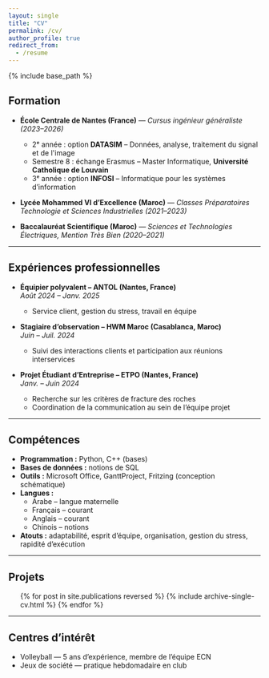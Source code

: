 ```yaml
---
layout: single
title: "CV"
permalink: /cv/
author_profile: true
redirect_from:
  - /resume
---
```


{% include base_path %}

## Formation

- **École Centrale de Nantes (France)** — *Cursus ingénieur généraliste (2023–2026)*  
  - 2ᵉ année : option **DATASIM** – Données, analyse, traitement du signal et de l'image  
  - Semestre 8 : échange Erasmus – Master Informatique, **Université Catholique de Louvain**  
  - 3ᵉ année : option **INFOSI** – Informatique pour les systèmes d’information  

- **Lycée Mohammed VI d’Excellence (Maroc)** — *Classes Préparatoires Technologie et Sciences Industrielles (2021–2023)*  

- **Baccalauréat Scientifique (Maroc)** — *Sciences et Technologies Électriques, Mention Très Bien (2020–2021)*  

---

## Expériences professionnelles

- **Équipier polyvalent – ANTOL (Nantes, France)**  
  *Août 2024 – Janv. 2025*  
  - Service client, gestion du stress, travail en équipe  

- **Stagiaire d’observation – HWM Maroc (Casablanca, Maroc)**  
  *Juin – Juil. 2024*  
  - Suivi des interactions clients et participation aux réunions interservices  

- **Projet Étudiant d’Entreprise – ETPO (Nantes, France)**  
  *Janv. – Juin 2024*  
  - Recherche sur les critères de fracture des roches  
  - Coordination de la communication au sein de l’équipe projet  

---

## Compétences

- **Programmation :** Python, C++ (bases)  
- **Bases de données :** notions de SQL  
- **Outils :** Microsoft Office, GanttProject, Fritzing (conception schématique)  
- **Langues :**  
  - Arabe – langue maternelle  
  - Français – courant  
  - Anglais – courant  
  - Chinois – notions  
- **Atouts :** adaptabilité, esprit d’équipe, organisation, gestion du stress, rapidité d’exécution  

---

## Projets

<ul>
  {% for post in site.publications reversed %}
    {% include archive-single-cv.html %}
  {% endfor %}
</ul>

---

## Centres d’intérêt

- Volleyball — 5 ans d’expérience, membre de l’équipe ECN  
- Jeux de société — pratique hebdomadaire en club  
